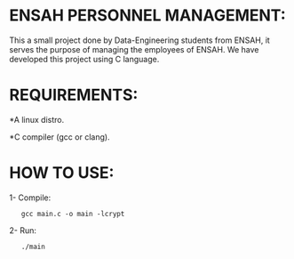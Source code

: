 # ENSAH PERSONNEL MANAGEMENT:

This a small project done by Data-Engineering students from ENSAH, it serves the purpose of managing the employees of ENSAH. We have developed this project using C language.

# REQUIREMENTS:

*A linux distro.

*C compiler (gcc or clang).

# HOW TO USE:
1- Compile:

	   gcc main.c -o main -lcrypt
2- Run:

	   ./main
